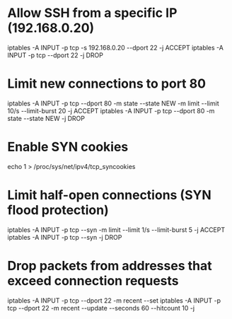 # Allow SSH from a specific IP (192.168.0.20)
iptables -A INPUT -p tcp -s 192.168.0.20 --dport 22 -j ACCEPT
iptables -A INPUT -p tcp --dport 22 -j DROP

# Limit new connections to port 80
iptables -A INPUT -p tcp --dport 80 -m state --state NEW -m limit --limit 10/s --limit-burst 20 -j ACCEPT
iptables -A INPUT -p tcp --dport 80 -m state --state NEW -j DROP

# Enable SYN cookies
echo 1 > /proc/sys/net/ipv4/tcp_syncookies

# Limit half-open connections (SYN flood protection)
iptables -A INPUT -p tcp --syn -m limit --limit 1/s --limit-burst 5 -j ACCEPT
iptables -A INPUT -p tcp --syn -j DROP

# Drop packets from addresses that exceed connection requests
iptables -A INPUT -p tcp --dport 22 -m recent --set
iptables -A INPUT -p tcp --dport 22 -m recent --update --seconds 60 --hitcount 10 -j 
